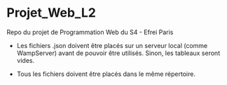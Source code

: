 # Projet_Web_L2
Repo du projet de Programmation Web du S4 - Efrei Paris

- Les fichiers .json doivent être placés sur un serveur local (comme WampServer) avant de pouvoir être utilisés. Sinon, les tableaux seront vides.

- Tous les fichiers doivent être placés dans le même répertoire.
